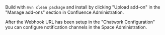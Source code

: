 Build with `mvn clean package` and install by clicking "Upload add-on" in the "Manage add-ons" section in Confluence Administration.

After the Webhook URL has been setup in the "Chatwork Configuration" you can configure notification channels in the Space Administration.
